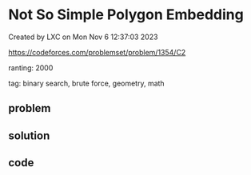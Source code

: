 # Not So Simple Polygon Embedding

Created by LXC on Mon Nov  6 12:37:03 2023

https://codeforces.com/problemset/problem/1354/C2

ranting: 2000

tag: binary search, brute force, geometry, math

## problem



## solution



## code

``` cpp

```
